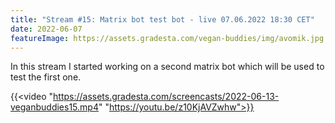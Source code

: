```yaml
---
title: "Stream #15: Matrix bot test bot - live 07.06.2022 18:30 CET"
date: 2022-06-07
featureImage: https://assets.gradesta.com/vegan-buddies/img/avomik.jpg
---
```


In this stream I started working on a second matrix bot which will be used to test the first one.

{{<video "https://assets.gradesta.com/screencasts/2022-06-13-veganbuddies15.mp4" "https://youtu.be/z10KjAVZwhw">}}
